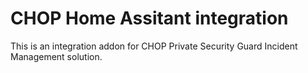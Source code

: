 # CHOP Home Assitant integration

This is an integration addon for CHOP Private Security Guard Incident Management solution. 